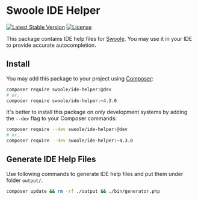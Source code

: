 # Swoole IDE Helper

[![Latest Stable Version](https://poser.pugx.org/swoole/ide-helper/v/stable.svg)](https://packagist.org/packages/swoole/ide-helper)
[![License](https://poser.pugx.org/swoole/ide-helper/license)](LICENSE)

This package contains IDE help files for [Swoole](https://github.com/swoole/swoole-src). You may use it in your IDE to provide accurate autocompletion. 

## Install

You may add this package to your project using [Composer](https://getcomposer.org):

```bash
composer require swoole/ide-helper:@dev
# or,
composer require swoole/ide-helper:~4.3.0
```

It's better to install this package on only development systems by adding the `--dev` flag to your Composer commands:

```bash
composer require --dev swoole/ide-helper:@dev
# or,
composer require --dev swoole/ide-helper:~4.3.0
```

## Generate IDE Help Files

Use following commands to generate IDE help files and put them under folder `output/`.

```bash
composer update && rm -rf ./output && ./bin/generator.php
```

